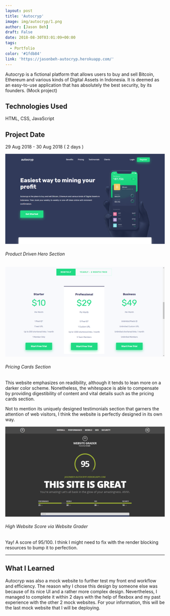 ```yaml
---
layout: post
title: 'Autocryp'
image: img/autocryp/1.png
author: [Jason Beh]
draft: False
date: 2018-08-30T03:01:09+00:00
tags:
  - Portfolio
color: '#1fdb84'
link: 'https://jasonbeh-autocryp.herokuapp.com/'
---
```


Autocryp is a fictional platform that allows users to buy and sell Bitcoin, Ethereum and various kinds of Digital Assets in Indonesia. It is deemed as an easy-to-use application that has absolutely the best security, by its founders. (Mock project)

## Technologies Used

HTML, CSS, JavaScript

## Project Date
29 Aug 2018 - 30 Aug 2018 ( 2 days )

![Product Driven Hero Section](img/autocryp/1.png)

###### Product Driven Hero Section

![Pricing Cards Section](img/autocryp/2.png)

###### Pricing Cards Section

This website emphasizes on readibility, although it tends to lean more on a darker color scheme. Nonetheless, the whitespace is able to compensate by providing digestibility of content and vital details such as the pricing cards section.

Not to mention its uniquely designed testimonials section that garners the attention of web visitors, I think the website is perfectly designed in its own way.

![High Website Score via Website Grader](img/autocryp/3.png)

###### High Website Score via Website Grader

Yay! A score of 95/100. I think I might need to fix with the render blocking resources to bump it to perfection.

---

## What I Learned

Autocryp was also a mock website to further test my front end workflow and efficiency. The reason why I chose this design by someone else was because of its nice UI and a rather more complex design. Nevertheless, I managed to complete it within 2 days with the help of flexbox and my past experience with the other 2 mock websites. For your information, this will be the last mock website that I will be deploying.